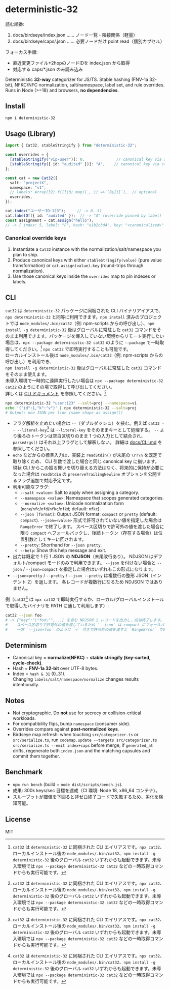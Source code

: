 # deterministic-32

<!-- guardrails:yaml
forbidden_paths:
  - "/core/schema/**"
  - "/auth/**"
require_human_approval:
  - "/governance/**"
slo:
  lead_time_p95_hours: 72
  mttr_p95_minutes: 60
  change_failure_rate_max: 0.10
-->

<!-- LLM-BOOTSTRAP v1 -->
読む順番:
1. docs/birdseye/index.json  …… ノード一覧・隣接関係（軽量）
2. docs/birdseye/caps/<path>.json …… 必要ノードだけ point read（個別カプセル）

フォーカス手順:
- 直近変更ファイル±2hopのノードIDを index.json から取得
- 対応する caps/*.json のみ読み込み
<!-- /LLM-BOOTSTRAP -->

Deterministic **32-way** categorizer for JS/TS.
Stable hashing (FNV-1a 32-bit), NFKC/NFC normalization, salt/namespace, label set, and rule overrides.  
Runs in Node (>=18) and browsers, **no dependencies**.

## Install
```bash
npm i deterministic-32
```

## Usage (Library)
```ts
import { Cat32, stableStringify } from "deterministic-32";

const overrides = {
  [stableStringify("vip-user")]: 0,              // canonical key via stable stringify
  [stableStringify({ id: "audited" })]: "A",    // canonical key via stable stringify
};

const cat = new Cat32({
  salt: "projectX",
  namespace: "v1",
  // labels: Array(32).fill(0).map((_, i) => `B${i}`),  // optional
  overrides,
});

cat.index("ユーザーID:123");     // -> 0..31
cat.labelOf({ id: "audited" });  // -> "A" (override pinned by label)
const assignment = cat.assign("hello");
// -> { index: 5, label: "F", hash: "a1b2c3d4", key: "<canonicalized>" }
```

### Canonical override keys

1. Instantiate a `Cat32` instance with the normalization/salt/namespace you plan to ship.
2. Produce canonical keys with either `stableStringify(value)` (pure value transformation)
   or `cat.assign(value).key` (round-trips through normalization).
3. Use those canonical keys inside the `overrides` map to pin indexes or labels.

## CLI


`cat32` は `deterministic-32` パッケージに同梱された CLI バイナリアイアスで、`npx deterministic-32` と同等に利用できます。`npm install` 済みのプロジェクトでは `node_modules/.bin/cat32`（例: npm-scripts からの呼び出し）、`npm install -g deterministic-32` 後はグローバルに常駐した `cat32` コマンドをそのまま利用できます。パッケージを導入していない環境からリモート実行したい場合は、`npx --package deterministic-32 cat32` のように `--package` で一時取得してください。[^cat32-alias]
`npx cat32` で即時実行することも可能です。  
ローカルインストール後は `node_modules/.bin/cat32`（例: npm-scripts からの呼び出し）を利用でき、  
`npm install -g deterministic-32` 後はグローバルに常駐した `cat32` コマンドをそのまま使えます。  
未導入環境で一時的に遠隔実行したい場合は `npx --package deterministic-32 cat32` のようにその場で取得して呼び出してください。  
詳しくは [CLI ドキュメント](docs/CLI.md) を参照してください。[^cat32-alias]


```bash
npx deterministic-32 "user:123" --salt=proj --namespace=v1
echo '{"id":1,"k":"v"}' | npx deterministic-32 --salt=proj
# Output: one JSON per line (same shape as assign())
```
- フラグ解析を止めたい場合は `--`（ダブルダッシュ）を挟む。例えば `cat32 -- --literal-key`[^cat32-alias] は `--literal-key` をそのままキーとして処理する。
  `--` より後ろのトークンは空白区切りのまま 1 つの入力として結合され、`parseArgs()` はそれ以上フラグとして解釈しない。
  詳細は [docs/CLI.md](./docs/CLI.md) を参照してください。
- `echo` などからの標準入力は、実装上 `readStdin()` が末尾の `\r?\n` を既定で取り除くため、
  CLI 引数で渡した場合と同じ canonical key に揃います。
  現状 CLI からこの振る舞いを切り替える方法はなく、将来的に保持が必要になった場合は `readStdin` の `preserveTrailingNewline` オプションを公開するフラグ追加で対応予定です。
- 利用可能なフラグ:
  - `--salt <value>`: Salt to apply when assigning a category.
  - `--namespace <value>`: Namespace that scopes generated categories.
  - `--normalize <value>`: Unicode normalization form (`none`/`nfc`/`nfd`/`nfkc`/`nfkd`; default: `nfkc`).
  - `--json [format]`: Output JSON format: `compact` or `pretty` (default: `compact`).
    `--json=<value>` 形式で許可されていない値を指定した場合は `RangeError` で終了します。
    スペース区切りで許可外の値を渡した場合に限り `compact` へフォールバックし、後続トークン（存在する場合）は位置引数としてキーに回されます。
  - `--pretty`: Shorthand for `--json pretty`.
  - `--help`: Show this help message and exit.
- 出力は既定で 1 行 1 JSON の **NDJSON**（末尾改行あり）。
  NDJSON はデフォルト/compact モードのみで利用できます。
  `--json` を付けない場合と `--json` / `--json=compact` を指定した場合はいずれもこの形式になります。
- `--json=pretty` / `--pretty` / `--json --pretty` は複数行の整形 JSON（インデント 2）を返します。
  各レコードが複数行になるため NDJSON ではありません。

例（`cat32`[^cat32-alias] は `npx cat32` で即時実行するか、ローカル/グローバルインストールで取得したバイナリを PATH に通して利用します）:

```bash
cat32 --json foo
# -> {"key":"\"foo\"",...} を含む NDJSON 1 レコードを出力し、成功終了します。
#    スペース区切りで許可外の値を渡しているため `--json` は compact にフォールバックし、`foo` は後続トークンとしてキーに扱われます。
#    一方 `--json=foo` のように `=` 付きで許可外の値を渡すと `RangeError` で終了します。
```

[^cat32-alias]: `cat32` は `deterministic-32` に同梱された CLI エイリアスです。`npx cat32`、ローカルインストール後の `node_modules/.bin/cat32`、`npm install -g deterministic-32` 後のグローバル `cat32` いずれからも起動できます。未導入環境では `npx --package deterministic-32 cat32` などの一時取得コマンドからも実行可能です。


## Determinism
- Canonical key = **normalize(NFKC)** ∘ **stable stringify (key-sorted, cycle-check)**.
- Hash = **FNV-1a 32-bit** over UTF-8 bytes.
- Index = `hash & 31` (0..31).  
Changing `labels/salt/namespace/normalize` changes results intentionally.

## Notes
- Not cryptographic. Do **not** use for secrecy or collision-critical workloads.
- For compatibility flips, bump `namespace` (consumer side).
- Overrides compare against **post-normalized keys**.
- Birdseye map refresh: when touching `src/categorizer.ts` or `src/serialize.ts`, run
  `codemap.update --targets src/categorizer.ts src/serialize.ts --emit index+caps` before merge;
  if `generated_at` drifts, regenerate both `index.json` and the matching capsules and commit them together.

## Benchmark
- `npm run bench` (build + `node dist/scripts/bench.js`).
- 成果: 300k keys/sec 目標を達成（CI 環境: Node 18, x86_64 コンテナ）。
- スループットが閾値を下回ると非ゼロ終了コードで失敗するため、劣化を検知可能。

## License
MIT
